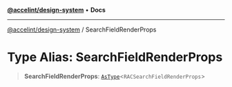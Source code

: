 [**@accelint/design-system**](../README.md) • **Docs**

***

[@accelint/design-system](../README.md) / SearchFieldRenderProps

# Type Alias: SearchFieldRenderProps

> **SearchFieldRenderProps**: [`AsType`](AsType.md)\<`RACSearchFieldRenderProps`\>
